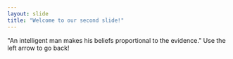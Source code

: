 ```yaml
---
layout: slide
title: "Welcome to our second slide!"
---
```

"An intelligent man makes his beliefs proportional to the evidence."
Use the left arrow to go back!
